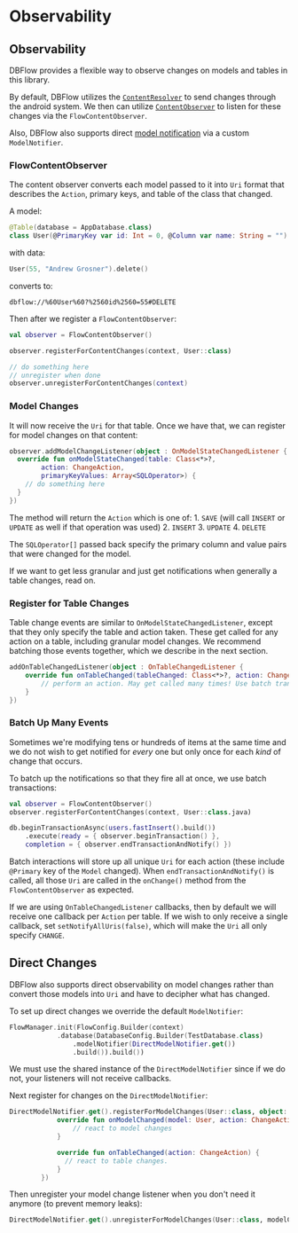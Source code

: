 # Observability

## Observability

DBFlow provides a flexible way to observe changes on models and tables in this library.

By default, DBFlow utilizes the [`ContentResolver`](https://developer.android.com/reference/android/content/ContentResolver.html) to send changes through the android system. We then can utilize [`ContentObserver`](http://developer.android.com/reference/android/database/ContentObserver.html) to listen for these changes via the `FlowContentObserver`.

Also, DBFlow also supports direct [model notification](observability.md#direct-changes) via a custom `ModelNotifier`.

### FlowContentObserver

The content observer converts each model passed to it into `Uri` format that describes the `Action`, primary keys, and table of the class that changed.

A model:

```kotlin
@Table(database = AppDatabase.class)
class User(@PrimaryKey var id: Int = 0, @Column var name: String = "")
```

with data:

```kotlin
User(55, "Andrew Grosner").delete()
```

converts to:

```text
dbflow://%60User%60?%2560id%2560=55#DELETE
```

Then after we register a `FlowContentObserver`:

```kotlin
val observer = FlowContentObserver()

observer.registerForContentChanges(context, User::class)

// do something here
// unregister when done
observer.unregisterForContentChanges(context)
```

### Model Changes

It will now receive the `Uri` for that table. Once we have that, we can register for model changes on that content:

```kotlin
observer.addModelChangeListener(object : OnModelStateChangedListener {
  override fun onModelStateChanged(table: Class<*>?, 
        action: ChangeAction,
        primaryKeyValues: Array<SQLOperator>) {
    // do something here
  }
})
```

The method will return the `Action` which is one of: 1. `SAVE` \(will call `INSERT` or `UPDATE` as well if that operation was used\) 2. `INSERT` 3. `UPDATE` 4. `DELETE`

The `SQLOperator[]` passed back specify the primary column and value pairs that were changed for the model.

If we want to get less granular and just get notifications when generally a table changes, read on.

### Register for Table Changes

Table change events are similar to `OnModelStateChangedListener`, except that they only specify the table and action taken. These get called for any action on a table, including granular model changes. We recommend batching those events together, which we describe in the next section.

```kotlin
addOnTableChangedListener(object : OnTableChangedListener {
    override fun onTableChanged(tableChanged: Class<*>?, action: ChangeAction) {
        // perform an action. May get called many times! Use batch transactions to combine them.
    }
})
```

### Batch Up Many Events

Sometimes we're modifying tens or hundreds of items at the same time and we do not wish to get notified for _every_ one but only once for each _kind_ of change that occurs.

To batch up the notifications so that they fire all at once, we use batch transactions:

```kotlin
val observer = FlowContentObserver()
observer.registerForContentChanges(context, User::class.java)

db.beginTransactionAsync(users.fastInsert().build())
    .execute(ready = { observer.beginTransaction() },
    completion = { observer.endTransactionAndNotify() })

```

Batch interactions will store up all unique `Uri` for each action \(these include `@Primary` key of the `Model` changed\). When `endTransactionAndNotify()` is called, all those `Uri` are called in the `onChange()` method from the `FlowContentObserver` as expected.

If we are using `OnTableChangedListener` callbacks, then by default we will receive one callback per `Action` per table. If we wish to only receive a single callback, set `setNotifyAllUris(false)`, which will make the `Uri` all only specify `CHANGE`.

## Direct Changes

DBFlow also supports direct observability on model changes rather than convert those models into `Uri` and have to decipher what has changed.

To set up direct changes we override the default `ModelNotifier`:

```kotlin
FlowManager.init(FlowConfig.Builder(context)
            .database(DatabaseConfig.Builder(TestDatabase.class)
                .modelNotifier(DirectModelNotifier.get())
                .build()).build())
```

We must use the shared instance of the `DirectModelNotifier` since if we do not, your listeners will not receive callbacks.

Next register for changes on the `DirectModelNotifier`:

```kotlin
DirectModelNotifier.get().registerForModelChanges(User::class, object: ModelChangedListener<User> {
            override fun onModelChanged(model: User, action: ChangeAction) {
                // react to model changes
            }

            override fun onTableChanged(action: ChangeAction) {
              // react to table changes.
            }
        })
```

Then unregister your model change listener when you don't need it anymore \(to prevent memory leaks\):

```kotlin
DirectModelNotifier.get().unregisterForModelChanges(User::class, modelChangedListener);
```

